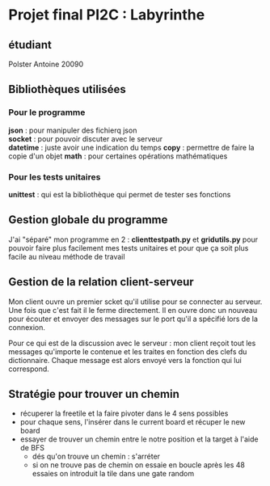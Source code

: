 # Projet final PI2C : Labyrinthe 

## étudiant 
Polster Antoine 20090

## Bibliothèques utilisées 
### Pour le programme 
__json__ : pour manipuler des fichierq json   
__socket__ : pour pouvoir discuter avec le serveur  
__datetime__ : juste avoir une indication du temps
__copy__ : permettre de faire la copie d'un objet
__math__ : pour certaines opérations mathématiques

### Pour les tests unitaires
__unittest__ : qui est la bibliothèque qui permet de tester ses fonctions

## Gestion globale du programme 
J'ai "séparé" mon programme en 2 : __clienttestpath.py__ et __gridutils.py__ pour pouvoir faire plus facilement mes tests unitaires et pour que ça soit plus facile au niveau méthode de travail

## Gestion de la relation client-serveur
Mon client ouvre un premier scket qu'il utilise pour se connecter au serveur. Une fois que c'est fait il le ferme directement.
Il en ouvre donc un nouveau pour écouter et envoyer des messages sur le port qu'il a spécifié lors de la connexion.

Pour ce qui est de la discussion avec le serveur : mon client reçoit tout les messages qu'importe le contenue et les traites en fonction des clefs du dictionnaire. Chaque message est alors envoyé vers la fonction qui lui correspond.

## Stratégie pour trouver un chemin
* récuperer la freetile et la faire pivoter dans le 4 sens possibles
* pour chaque sens, l'insérer dans le current board et récuper le new board
* essayer de trouver un chemin entre le notre position et la target à l'aide de BFS
    * dés qu'on trouve un chemin : s'arréter 
    * si on ne trouve pas de chemin on essaie en boucle après les 48 essaies on introduit la tile dans une gate random